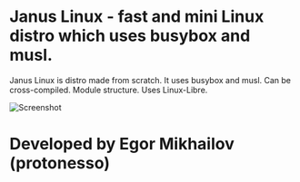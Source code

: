 # Janus Linux - fast and mini Linux distro which uses busybox and musl.
 Janus Linux is distro made from scratch. It uses busybox and musl. Can be cross-compiled. Module structure. Uses Linux-Libre.

![Screenshot](https://raw.githubusercontent.com/protonesso/janus/master/screenshot.png)

# Developed by Egor Mikhailov (protonesso)
